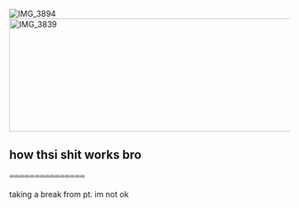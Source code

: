 ![IMG_3894](https://github.com/user-attachments/assets/b8f3dbc3-bf16-4f82-87ee-b82997857d40)
<img width="1422" height="204" alt="IMG_3839" src="https://github.com/user-attachments/assets/26cc39c2-c0fd-4bc9-8b54-83f72440c499" />
## how thsi shit works bro
⏔⏔⏔⏔⏔⏔⏔⏔⏔⏔⏔⏔⏔⏔⏔

taking a break from pt. im not ok
